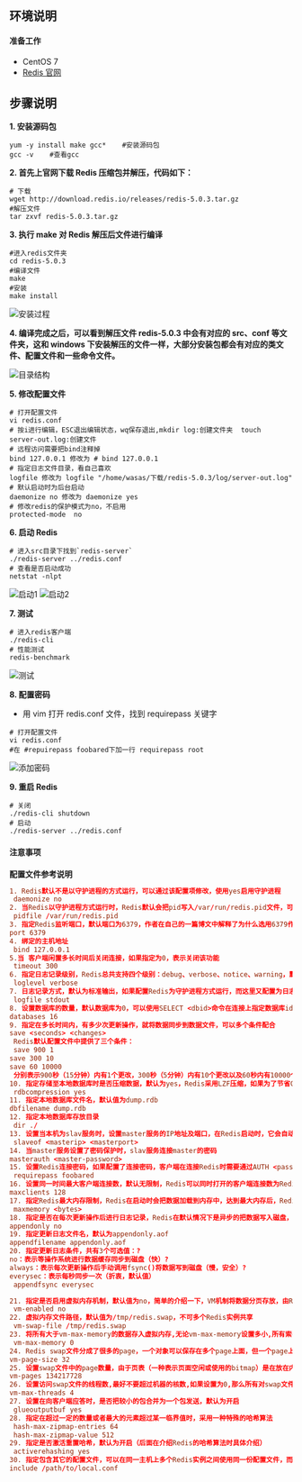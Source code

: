 ## **环境说明**

#### 准备工作

- CentOS 7
- [Redis 官网](https://redis.io/download)

## **步骤说明**

**1. 安装源码包**

```@Terminal
yum -y install make gcc*    #安装源码包
gcc -v    #查看gcc
```

**2. 首先上官网下载 Redis 压缩包并解压，代码如下：**

```@Terminal
# 下载
wget http://download.redis.io/releases/redis-5.0.3.tar.gz
#解压文件
tar zxvf redis-5.0.3.tar.gz
```

**3. 执行 make 对 Redis 解压后文件进行编译**

```@Terminal
#进入redis文件夹
cd redis-5.0.3
#编译文件
make
#安装
make install
```

![安装过程](../../img/l_img/7.png)

**4. 编译完成之后，可以看到解压文件 redis-5.0.3 中会有对应的 src、conf 等文件夹，这和 windows 下安装解压的文件一样，大部分安装包都会有对应的类文件、配置文件和一些命令文件。**

![目录结构](../../img/l_img/8.png)

**5. 修改配置文件**

```@Terminal
# 打开配置文件
vi redis.conf
# 按i进行编辑，ESC退出编辑状态，wq保存退出,mkdir log:创建文件夹  touch server-out.log:创建文件
# 远程访问需要把bind注释掉
bind 127.0.0.1 修改为 # bind 127.0.0.1
# 指定日志文件目录，看自己喜欢
logfile 修改为 logfile "/home/wasas/下载/redis-5.0.3/log/server-out.log"
# 默认启动时为后台启动
daemonize no 修改为 daemonize yes
# 修改redis的保护模式为no，不启用
protected-mode  no
```

**6. 启动 Redis**

```@Terminal
# 进入src目录下找到`redis-server`
./redis-server ../redis.conf
# 查看是否启动成功
netstat -nlpt
```

![启动1](../../img/l_img/9.png)
![启动2](../../img/l_img/10.png)

**7. 测试**

```@Terminal
# 进入redis客户端
./redis-cli
# 性能测试
redis-benchmark
```

![测试](../../img/l_img/11.png)

**8. 配置密码**

- 用 vim 打开 redis.conf 文件，找到 requirepass 关键字

```@Terminal
# 打开配置文件
vi redis.conf
#在 #repuirepass foobared下加一行 requirepass root
```

![添加密码](../../img/l_img/12.png)

**9. 重启 Redis**

```@Terminal
# 关闭
./redis-cli shutdown
# 启动
./redis-server ../redis.conf
```

#### 注意事项

**配置文件参考说明**

```@redis.conf
1. Redis默认不是以守护进程的方式运行，可以通过该配置项修改，使用yes启用守护进程
 daemonize no
2. 当Redis以守护进程方式运行时，Redis默认会把pid写入/var/run/redis.pid文件，可以通过pidfile指定
 pidfile /var/run/redis.pid
3. 指定Redis监听端口，默认端口为6379，作者在自己的一篇博文中解释了为什么选用6379作为默认端口，因为6379在手机按键上MERZ对应的号码，而MERZ取自意大利歌女Alessia Merz的名字
port 6379
4. 绑定的主机地址
 bind 127.0.0.1
5.当 客户端闲置多长时间后关闭连接，如果指定为0，表示关闭该功能
 timeout 300
6. 指定日志记录级别，Redis总共支持四个级别：debug、verbose、notice、warning，默认为verbose
 loglevel verbose
7. 日志记录方式，默认为标准输出，如果配置Redis为守护进程方式运行，而这里又配置为日志记录方式为标准输出，则日志将会发送给/dev/null
 logfile stdout
8. 设置数据库的数量，默认数据库为0，可以使用SELECT <dbid>命令在连接上指定数据库id
databases 16
9. 指定在多长时间内，有多少次更新操作，就将数据同步到数据文件，可以多个条件配合
save <seconds> <changes>
 Redis默认配置文件中提供了三个条件：
 save 900 1
save 300 10
save 60 10000
 分别表示900秒（15分钟）内有1个更改，300秒（5分钟）内有10个更改以及60秒内有10000个更改。
10. 指定存储至本地数据库时是否压缩数据，默认为yes，Redis采用LZF压缩，如果为了节省CPU时间，可以关闭该选项，但会导致数据库文件变的巨大
 rdbcompression yes
11. 指定本地数据库文件名，默认值为dump.rdb
dbfilename dump.rdb
12. 指定本地数据库存放目录
 dir ./
13. 设置当本机为slav服务时，设置master服务的IP地址及端口，在Redis启动时，它会自动从master进行数据同步
 slaveof <masterip> <masterport>
14. 当master服务设置了密码保护时，slav服务连接master的密码
masterauth <master-password>
15. 设置Redis连接密码，如果配置了连接密码，客户端在连接Redis时需要通过AUTH <password>命令提供密码，默认关闭
 requirepass foobared
16. 设置同一时间最大客户端连接数，默认无限制，Redis可以同时打开的客户端连接数为Redis进程可以打开的最大文件描述符数，如果设置 maxclients 0，表示不作限制。当客户端连接数到达限制时，Redis会关闭新的连接并向客户端返回max number of clients reached错误信息
maxclients 128
17. 指定Redis最大内存限制，Redis在启动时会把数据加载到内存中，达到最大内存后，Redis会先尝试清除已到期或即将到期的Key，当此方法处理 后，仍然到达最大内存设置，将无法再进行写入操作，但仍然可以进行读取操作。Redis新的vm机制，会把Key存放内存，Value会存放在swap区
 maxmemory <bytes>
18. 指定是否在每次更新操作后进行日志记录，Redis在默认情况下是异步的把数据写入磁盘，如果不开启，可能会在断电时导致一段时间内的数据丢失。因为 redis本身同步数据文件是按上面save条件来同步的，所以有的数据会在一段时间内只存在于内存中。默认为no
appendonly no
19. 指定更新日志文件名，默认为appendonly.aof
appendfilename appendonly.aof
20. 指定更新日志条件，共有3个可选值：?
no：表示等操作系统进行数据缓存同步到磁盘（快）?
always：表示每次更新操作后手动调用fsync()将数据写到磁盘（慢，安全）?
everysec：表示每秒同步一次（折衷，默认值）
 appendfsync everysec

21. 指定是否启用虚拟内存机制，默认值为no，简单的介绍一下，VM机制将数据分页存放，由Redis将访问量较少的页即冷数据swap到磁盘上，访问多的页面由磁盘自动换出到内存中（在后面的文章我会仔细分析Redis的VM机制）
 vm-enabled no
22. 虚拟内存文件路径，默认值为/tmp/redis.swap，不可多个Redis实例共享
 vm-swap-file /tmp/redis.swap
23. 将所有大于vm-max-memory的数据存入虚拟内存,无论vm-max-memory设置多小,所有索引数据都是内存存储的(Redis的索引数据 就是keys),也就是说,当vm-max-memory设置为0的时候,其实是所有value都存在于磁盘。默认值为0
 vm-max-memory 0
24. Redis swap文件分成了很多的page，一个对象可以保存在多个page上面，但一个page上不能被多个对象共享，vm-page-size是要根据存储的 数据大小来设定的，作者建议如果存储很多小对象，page大小最好设置为32或者64bytes；如果存储很大大对象，则可以使用更大的page，如果不 确定，就使用默认值
vm-page-size 32
25. 设置swap文件中的page数量，由于页表（一种表示页面空闲或使用的bitmap）是在放在内存中的，，在磁盘上每8个pages将消耗1byte的内存。
vm-pages 134217728
26. 设置访问swap文件的线程数,最好不要超过机器的核数,如果设置为0,那么所有对swap文件的操作都是串行的，可能会造成比较长时间的延迟。默认值为4
vm-max-threads 4
27. 设置在向客户端应答时，是否把较小的包合并为一个包发送，默认为开启
 glueoutputbuf yes
28. 指定在超过一定的数量或者最大的元素超过某一临界值时，采用一种特殊的哈希算法
 hash-max-zipmap-entries 64
 hash-max-zipmap-value 512
29. 指定是否激活重置哈希，默认为开启（后面在介绍Redis的哈希算法时具体介绍）
 activerehashing yes
30. 指定包含其它的配置文件，可以在同一主机上多个Redis实例之间使用同一份配置文件，而同时各个实例又拥有自己的特定配置文件
include /path/to/local.conf
```
